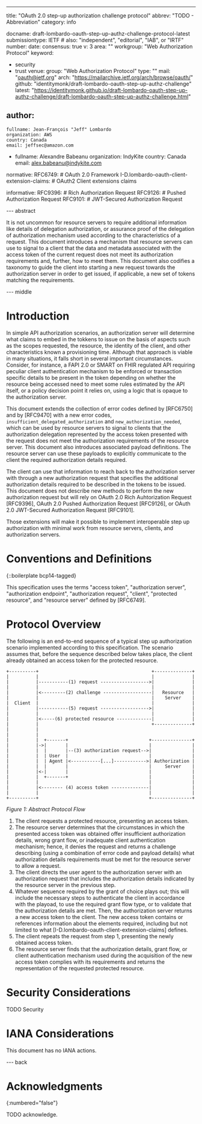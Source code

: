 ---
title: "OAuth 2.0 step-up authorization challenge protocol"
abbrev: "TODO - Abbreviation"
category: info

docname: draft-lombardo-oauth-step-up-authz-challenge-protocol-latest
submissiontype: IETF  # also: "independent", "editorial", "IAB", or "IRTF"
number:
date:
consensus: true
v: 3
area: ""
workgroup: "Web Authorization Protocol"
keyword:
 - security
 - trust
venue:
  group: "Web Authorization Protocol"
  type: ""
  mail: "oauth@ietf.org"
  arch: "https://mailarchive.ietf.org/arch/browse/oauth/"
  github: "identitymonk/draft-lombardo-oauth-step-up-authz-challenge"
  latest: "https://identitymonk.github.io/draft-lombardo-oauth-step-up-authz-challenge/draft-lombardo-oauth-step-up-authz-challenge.html"

author:
 -
    fullname: Jean-François "Jeff" Lombardo
    organization: AWS
    country: Canada
    email: jeffsec@amazon.com

 -
    fullname: Alexandre Babeanu
    organization: IndyKite
    country: Canada
    email: alex.babeanu@indykite.com

normative:
  RFC6749: # OAuth 2.0 Framework
  I-D.lombardo-oauth-client-extension-claims: # OAuth2 Client extensions claims

informative:
  RFC9396: # Rich Authorization Request
  RFC9126: # Pushed Authorization Request
  RFC9101: # JWT-Secured Authorization Request



--- abstract

It is not uncommon for resource servers to require additional information like details of delegation authorization, or assurance proof of the delegation of authorization mechanism used according to the characteristics of a request. This document introduces a mechanism that resource servers can use to signal to a client that the  data and metadata  associated with
the access token of the current request does not meet its authorization requirements and, further, how to meet them. This document also codifies a taxonomy to guide the client into starting a new request towards the authorization server in order to get issued, if applicable, a new set of tokens matching the requirements.


--- middle

# Introduction

In simple API authorization scenarios, an authorization server will determine what claims to embed in the tokkens to issue on the basis of aspects such as the scopes requested, the resource, the identity of the client, and other characteristics known a provisioning time. Although that approach is viable in many situations, it falls short in several important circumstances. Consider, for instance, a FAPI 2.0 or SMART on FHIR regulated API requiring peculiar client authentication mechanism to be enforced or transaction specific details to be present in the token depending on whether the resource being accessed need to meet some rules estimated by the API itself, or a policy decision point it relies on, using a logic that is opaque to the authorization server.

This document extends the collection of error codes defined by [RFC6750] and by [RFC9470] with a new error codes, `insufficient_delegated_authorization` and `new_authorization_needed`, which can be used by resource servers to signal to clients that the authorization delegation represented by the access token presented with the request does not meet the authorization requirements of the resource server. This document also introduces associated payload definitions. The resource server can use these payloads to explicitly communicate to the client the required authorization details required.

The client can use that information to reach back to the authorization server with through a new authorization request that specifies the additional authorization details required to be described in the tokens to be issued. This document does not describe new methods to perform the new authorization request but will rely on OAuth 2.0 Rich Auhtorization Request [RFC9396], OAuth 2.0 Pushed Authorization Request [RFC9126], or OAuth 2.0 JWT-Secured Authorization Request [RFC9101].

Those extensions will make it possible to implement interoperable step up authorization with minimal work from resource servers, clients, and authorization servers.

# Conventions and Definitions

{::boilerplate bcp14-tagged}

This specification uses the terms "access token", "authorization server", "authorization endpoint", "authorization request", "client", "protected resource", and "resource server" defined by [RFC6749].

# Protocol Overview

The following is an end-to-end sequence of a typical step up authorization scenario implemented according to this specification. The scenario assumes that, before the sequence described below takes place, the client already obtained an access token for the protected resource.

    +----------+                                          +--------------+
    |          |                                          |              |
    |          |-----------(1) request ------------------>|              |
    |          |                                          |              |
    |          |<---------(2) challenge ------------------|   Resource   |
    |          |                                          |    Server    |
    |  Client  |                                          |              |
    |          |-----------(5) request ------------------>|              |
    |          |                                          |              |
    |          |<-----(6) protected resource -------------|              |
    |          |                                          +--------------+
    |          |
    |          |
    |          |  +-------+                              +---------------+
    |          |->|       |                              |               |
    |          |  |       |--(3) authorization request-->|               |
    |          |  | User  |                              |               |
    |          |  | Agent |<-----------[...]------------>| Authorization |
    |          |  |       |                              |     Server    |
    |          |<-|       |                              |               |
    |          |  +-------+                              |               |
    |          |                                         |               |
    |          |<-------- (4) access token --------------|               |
    |          |                                         |               |
    +----------+                                         +---------------+

_Figure 1: Abstract Protocol Flow_

1. The client requests a protected resource, presenting an access token.
2. The resource server determines that the circumstances in which the presented access token was obtained offer insufficient authorization details, wrong grant flow, or inadequate client authentication mechanism; hence, it denies the request and returns a challenge describing (using a combination of error code and payload details) what authorization details  requirements must be met for the resource server to allow a request.
3. The client directs the user agent to the authorization server with an authorization request that includes the authorization details indicated by the resource server in the previous step.
4. Whatever sequence required by the grant of choice plays out; this will include the necessary steps to authenticate the client in accordance with the playoad, to use the required grant flow type, or to validate that the authorization details are met. Then, the authorization server returns a new access token to the client. The new access token contains or references information about the elements required, including but not limited to what [I-D.lombardo-oauth-client-extension-claims] defines.
5. The client repeats the request from step 1, presenting the newly obtained access token.
6. The resource server finds that the authorization details, grant flow, or client authentication mechanism used during the acquisition of the new access token complies with its requirements and returns the representation of the requested protected resource.

# Security Considerations

TODO Security


# IANA Considerations

This document has no IANA actions.


--- back

# Acknowledgments
{:numbered="false"}

TODO acknowledge.
